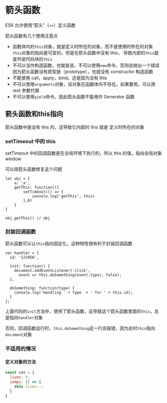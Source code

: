 # 箭头函数

 ES6 允许使用“箭头”（`=>`）定义函数

箭头函数有几个使用注意点

* 函数体内的`this`对象，就是定义时所在的对象，而不是使用时所在的对象 `this`对象的指向是可变的，但是在箭头函数中没有 this， 导致内部的`this`就是外层代码块的`this`
* 不可以当作构造函数，也就是说，不可以使用`new`命令，否则会抛出一个错误
  因为箭头函数没有原型链（prototype），也就没有 constructor 构造函数
* 不能使用 call，apply，bind。还是因为没有 this
* 不可以使用`arguments`对象，该对象在函数体内不存在。如果要用，可以用 rest 参数代替
* 不可以使用`yield`命令，因此箭头函数不能用作 Generator 函数

## 箭头函数和this指向

箭头函数中是没有 this 的，这导致它内部的 this 就是 定义时所在的对象

### setTimeout 中的 this

setTimeout 中的回调函数是在全局环境下执行的，所以 this 的值，指向全局对象 window

可以用箭头函数修复这个问题

```text
let obj = {
	a: 'a',
	getThis: function(){
		setTimeout(() => {
			console.log('getThis', this)
		},0)
	}
}

obj.getThis() // obj
```

### 封装回调函数

 箭头函数可以让`this`指向固定化，这种特性很有利于封装回调函数

```text
var handler = {
  id: '123456',

  init: function() {
    document.addEventListener('click',
      event => this.doSomething(event.type), false);
  },

  doSomething: function(type) {
    console.log('Handling ' + type  + ' for ' + this.id);
  }
};
```

上面代码的`init`方法中，使用了箭头函数，这导致这个箭头函数里面的`this`，总是指向`handler`对象

否则，回调函数运行时，`this.doSomething`这一行会报错，因为此时`this`指向`document`对象

### 不适用的情况

#### 定义对象的方法

```js
const cat = {
  lives: 9,
  jumps: () => {
    this.lives--;
  }
}
```





